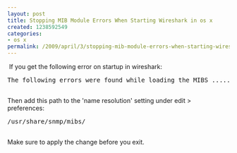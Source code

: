 ```yaml
---
layout: post
title: Stopping MIB Module Errors When Starting Wireshark in os x
created: 1238592549
categories:
- os x
permalink: /2009/april/3/stopping-mib-module-errors-when-starting-wireshark-os-x/
---
```

<p>&nbsp;If you get the following error on&nbsp;startup&nbsp;in wireshark:</p>
<pre>
The following errors were found while loading the MIBS ........

</pre>
<p>Then add this path to the 'name resolution' setting under edit &gt; preferences:</p>
<pre>
/usr/share/snmp/mibs/

</pre>
<p>Make sure to apply the change before you exit.</p>
